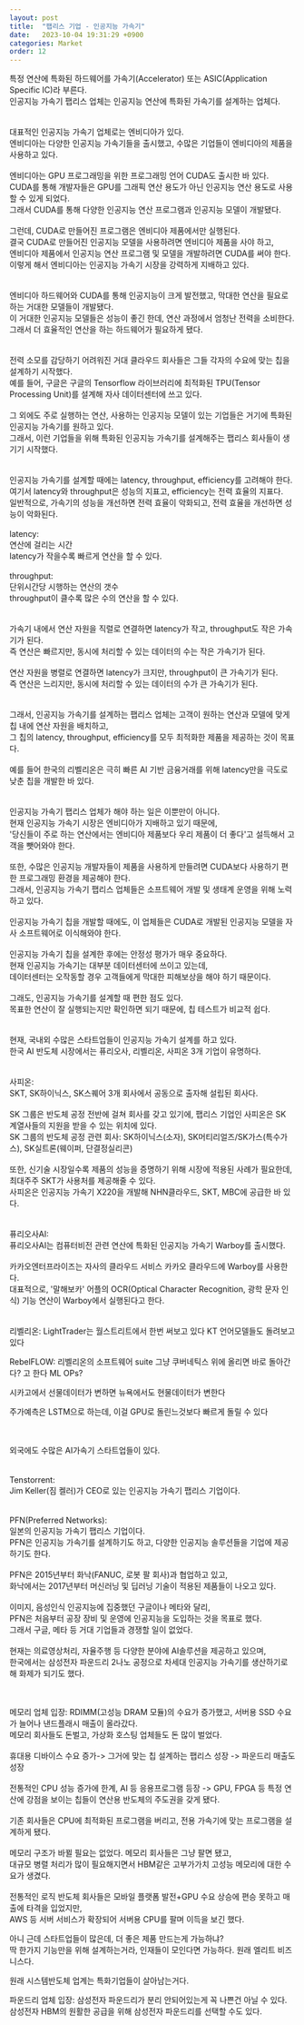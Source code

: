 ```yaml
---
layout: post
title:  "팹리스 기업 - 인공지능 가속기"
date:   2023-10-04 19:31:29 +0900
categories: Market
order: 12
---
```


특정 연산에 특화된 하드웨어를 가속기(Accelerator) 또는 ASIC(Application Specific IC)라 부른다.<br>
인공지능 가속기 팹리스 업체는 인공지능 연산에 특화된 가속기를 설계하는 업체다.<br>
<br>
<br>
대표적인 인공지능 가속기 업체로는 엔비디아가 있다.<br>
엔비디아는 다양한 인공지능 가속기들을 출시했고, 수많은 기업들이 엔비디아의 제품을 사용하고 있다.<br>
<br>
엔비디아는 GPU 프로그래밍을 위한 프로그래밍 언어 CUDA도 출시한 바 있다.<br>
CUDA를 통해 개발자들은 GPU를 그래픽 연산 용도가 아닌 인공지능 연산 용도로 사용할 수 있게 되었다.<br>
그래서 CUDA를 통해 다양한 인공지능 연산 프로그램과 인공지능 모델이 개발됐다.<br>
<br>
그런데, CUDA로 만들어진 프로그램은 엔비디아 제품에서만 실행된다.<br>
결국 CUDA로 만들어진 인공지능 모델을 사용하려면 엔비디아 제품을 사야 하고,<br>
엔비디아 제품에서 인공지능 연산 프로그램 및 모델을 개발하려면 CUDA를 써야 한다.<br>
이렇게 해서 엔비디아는 인공지능 가속기 시장을 강력하게 지배하고 있다.<br>
<br>
<br>
엔비디아 하드웨어와 CUDA를 통해 인공지능이 크게 발전했고, 막대한 연산을 필요로 하는 거대한 모델들이 개발됐다.<br>
이 거대한 인공지능 모델들은 성능이 좋긴 한데, 연산 과정에서 엄청난 전력을 소비한다.<br>
그래서 더 효율적인 연산을 하는 하드웨어가 필요하게 됐다.<br>
<br>
<br>
전력 소모를 감당하기 어려워진 거대 클라우드 회사들은 그들 각자의 수요에 맞는 칩을 설계하기 시작했다.<br>
예를 들어, 구글은 구글의 Tensorflow 라이브러리에 최적화된 TPU(Tensor Processing Unit)를 설계해 자사 데이터센터에 쓰고 있다.<br>
<br>
그 외에도 주로 실행하는 연산, 사용하는 인공지능 모델이 있는 기업들은 거기에 특화된 인공지능 가속기를 원하고 있다.<br>
그래서, 이런 기업들을 위해 특화된 인공지능 가속기를 설계해주는 팹리스 회사들이 생기기 시작했다.<br>
<br>
<br>
인공지능 가속기를 설계할 때에는 latency, throughput, efficiency를 고려해야 한다.<br>
여기서 latency와 throughput은 성능의 지표고, efficiency는 전력 효율의 지표다.<br>
일반적으로, 가속기의 성능을 개선하면 전력 효율이 악화되고, 전력 효율을 개선하면 성능이 악화된다.<br>
<br>
latency:<br>
연산에 걸리는 시간<br>
latency가 작을수록 빠르게 연산을 할 수 있다.<br>
<br>
throughput:<br>
단위시간당 시행하는 연산의 갯수<br>
throughput이 클수록 많은 수의 연산을 할 수 있다.<br>
<br>
<br>
가속기 내에서 연산 자원을 직렬로 연결하면 latency가 작고, throughput도 작은 가속기가 된다.<br>
즉 연산은 빠르지만, 동시에 처리할 수 있는 데이터의 수는 작은 가속기가 된다.<br>
<br>
연산 자원을 병렬로 연결하면 latency가 크지만, throughput이 큰 가속기가 된다.<br>
즉 연산은 느리지만, 동시에 처리할 수 있는 데이터의 수가 큰 가속기가 된다.<br>
<br>
<br>
그래서, 인공지능 가속기를 설계하는 팹리스 업체는 고객이 원하는 연산과 모델에 맞게 칩 내에 연산 자원을 배치하고,<br>
그 칩의 latency, throughput, efficiency를 모두 최적화한 제품을 제공하는 것이 목표다.<br>
<br>
예를 들어 한국의 리벨리온은 극히 빠른 AI 기반 금융거래를 위해 latency만을 극도로 낮춘 칩을 개발한 바 있다.<br>
<br>
<br>
인공지능 가속기 팹리스 업체가 해야 하는 일은 이뿐만이 아니다.<br>
현재 인공지능 가속기 시장은 엔비디아가 지배하고 있기 때문에,<br>
'당신들이 주로 하는 연산에서는 엔비디아 제품보다 우리 제품이 더 좋다'고 설득해서 고객을 뺏어와야 한다.<br>
<br>
또한, 수많은 인공지능 개발자들이 제품을 사용하게 만들려면 CUDA보다 사용하기 편한 프로그래밍 환경을 제공해야 한다.<br>
그래서, 인공지능 가속기 팹리스 업체들은 소프트웨어 개발 및 생태계 운영을 위해 노력하고 있다.<br>
<br>
인공지능 가속기 칩을 개발할 때에도, 이 업체들은 CUDA로 개발된 인공지능 모델을 자사 소프트웨어로 이식해와야 한다.<br>
<br>
인공지능 가속기 칩을 설계한 후에는 안정성 평가가 매우 중요하다.<br>
현재 인공지능 가속기는 대부분 데이터센터에 쓰이고 있는데,<br>
데이터센터는 오작동할 경우 고객들에게 막대한 피해보상을 해야 하기 때문이다.<br>
<br>
그래도, 인공지능 가속기를 설계할 때 편한 점도 있다.<br>
목표한 연산이 잘 실행되는지만 확인하면 되기 때문에, 칩 테스트가 비교적 쉽다.<br>
<br>
<br>
현재, 국내외 수많은 스타트업들이 인공지능 가속기 설계를 하고 있다.<br>
한국 AI 반도체 시장에서는 퓨리오사, 리벨리온, 사피온 3개 기업이 유명하다.<br>
<br>
<br>
사피온:<br>
SKT, SK하이닉스, SK스퀘어 3개 회사에서 공동으로 출자해 설립된 회사다.<br>
<br>
SK 그룹은 반도체 공정 전반에 걸쳐 회사를 갖고 있기에, 팹리스 기업인 사피온은 SK 계열사들의 지원을 받을 수 있는 위치에 있다.<br>
SK 그룹의 반도체 공정 관련 회사: SK하이닉스(소자), SK머티리얼즈/SK가스(특수가스), SK실트론(웨이퍼, 단결정실리콘)<br>
<br>
또한, 신기술 시장일수록 제품의 성능을 증명하기 위해 시장에 적용된 사례가 필요한데, 최대주주 SKT가 사용처를 제공해줄 수 있다.<br>
사피온은 인공지능 가속기 X220을 개발해 NHN클라우드, SKT, MBC에 공급한 바 있다.<br>
<br>
<br>
퓨리오사AI:<br>
퓨리오사AI는 컴퓨터비전 관련 연산에 특화된 인공지능 가속기 Warboy를 출시했다.<br>
<br>
카카오엔터프라이즈는 자사의 클라우드 서비스 카카오 클라우드에 Warboy를 사용한다.<br>
대표적으로, '말해보카' 어플의 OCR(Optical Character Recognition, 광학 문자 인식) 기능 연산이 Warboy에서 실행된다고 한다.<br>
<br>
<br>
리벨리온:
LightTrader는 월스트리트에서 한번 써보고 있다
KT 언어모델들도 돌려보고 있다

RebelFLOW: 리벨리온의 소프트웨어 suite
그냥 쿠버네틱스 위에 올리면 바로 돌아간다? 고 한다
ML OPs?

시카고에서 선물데이터가 변하면 뉴욕에서도 현물데이터가 변한다

주가예측은 LSTM으로 하는데, 이걸 GPU로 돌린느것보다 빠르게 돌릴 수 있다




<br>
<br>
외국에도 수많은 AI가속기 스타트업들이 있다.<br>
<br>
<br>
Tenstorrent:<br>
Jim Keller(짐 켈러)가 CEO로 있는 인공지능 가속기 팹리스 기업이다.<br>

<br>
<br>
PFN(Preferred Networks):<br>
일본의 인공지능 가속기 팹리스 기업이다.<br>
PFN은 인공지능 가속기를 설계하기도 하고, 다양한 인공지능 솔루션들을 기업에 제공하기도 한다.<br>
<br>
PFN은 2015년부터 화낙(FANUC, 로봇 팔 회사)과 협업하고 있고,<br>
화낙에서는 2017년부터 머신러닝 및 딥러닝 기술이 적용된 제품들이 나오고 있다.<br>
<br>
이미지, 음성인식 인공지능에 집중했던 구글이나 메타와 달리,<br>
PFN은 처음부터 공장 장비 및 운영에 인공지능을 도입하는 것을 목표로 했다.<br>
그래서 구글, 메타 등 거대 기업들과 경쟁할 일이 없었다.<br>
<br>
현재는 의료영상처리, 자율주행 등 다양한 분야에 AI솔루션을 제공하고 있으며,<br>
한국에서는 삼성전자 파운드리 2나노 공정으로 차세대 인공지능 가속기를 생산하기로 해 화제가 되기도 했다.<br>
<br>
<br>

메모리 업체 입장:
RDIMM(고성능 DRAM 모듈)의 수요가 증가했고, 서버용 SSD 수요가 늘어나 낸드플래시 매출이 올라갔다.<br>
메모리 회사들도 돈벌고, 가상화 호스팅 업체들도 돈 많이 벌었다.<br>
<br>
휴대용 디바이스 수요 증가-> 그거에 맞는 칩 설계하는 팹리스 성장 -> 파운드리 매출도 성장<br>
<br>
전통적인 CPU 성능 증가에 한계, AI 등 응용프로그램 등장 -> GPU, FPGA 등 특정 연산에 강점을 보이는 칩들이 연산용 반도체의 주도권을 갖게 됐다.<br>
<br>
기존 회사들은 CPU에 최적화된 프로그램을 버리고, 전용 가속기에 맞는 프로그램을 설계하게 됐다.<br>
<br>
메모리 구조가 바뀔 필요는 없었다. 메모리 회사들은 그냥 팔면 됐고,<br>
대규모 병렬 처리가 많이 필요해지면서 HBM같은 고부가가치 고성능 메모리에 대한 수요가 생겼다.<br>
<br>
전통적인 로직 반도체 회사들은 모바일 플랫폼 발전+GPU 수요 상승에 편승 못하고 매출에 타격을 입었지만,<br>
AWS 등 서버 서비스가 확장되어 서버용 CPU를 팔며 이득을 보긴 했다.<br>


아니 근데 스타트업들이 많은데, 더 좋은 제품 만드는게 가능하냐?<br>
딱 한가지 기능만을 위해 설계하는거라, 인재들이 모인다면 가능하다. 원래 엘리트 비즈니스다.<br>

원래 시스템반도체 업계는 특화기업들이 살아남는거다.<br>




파운드리 업체 입장:
삼성전자 파운드리가 분리 안되어있는게 꼭 나쁜건 아닐 수 있다.
삼성전자 HBM의 원활한 공급을 위해 삼성전자 파운드리를 선택할 수도 있다.
